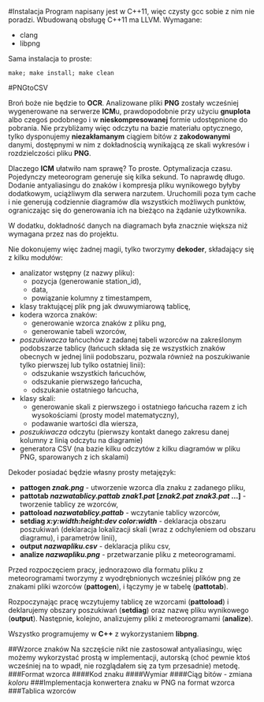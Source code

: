 #Instalacja
Program napisany jest w C++11, więc czysty gcc sobie z nim nie poradzi. Wbudowaną obsługę C++11 ma LLVM.
Wymagane:

* clang
* libpng

Sama instalacja to proste:

	make; make install; make clean


#PNGtoCSV

Broń boże nie będzie to **OCR**. Analizowane pliki **PNG** zostały wcześniej wygenerowane na serwerze **ICM**u, prawdopodobnie przy użyciu **gnuplota** albo czegoś podobnego i w **nieskompresowanej** formie udostępnione do pobrania. Nie przybliżamy więc odczytu na bazie materiału optycznego, tylko dysponujemy **niezakłamanym** ciągiem bitów z **zakodowanymi** danymi, dostępnymi w nim z dokładnością wynikającą ze skali wykresów i rozdzielczości pliku **PNG**.

Dlaczego **ICM** ułatwiło nam sprawę? To proste. Optymalizacja czasu. Pojedynczy meteorogram generuje się kilka sekund. To naprawdę długo. Dodanie antyaliasingu do znaków i kompresja pliku wynikowego byłyby dodatkowym, uciążliwym dla serwera narzutem. Uruchomili poza tym cache i nie generują codziennie diagramów dla wszystkich możliwych punktów, ograniczając się do generowania ich na bieżąco na żądanie użytkownika.

W dodatku, dokładność danych na diagramach była znacznie większa niż wymagana przez nas do projektu.

Nie dokonujemy więc żadnej magii, tylko tworzymy **dekoder**, składający się z kilku modułów:

* analizator wstępny (z nazwy pliku):
	* pozycja (generowanie station_id),
	* data,
	* powiązanie kolumny z timestampem,
* klasy traktującej plik png jak dwuwymiarową tablicę,
* kodera wzorca znaków:
	* generowanie wzorca znaków z pliku png,
	* generowanie tabeli wzorców, 
* *poszukiwacza* łańcuchów z zadanej tabeli wzorców na zakreślonym podobszarze tablicy (łańcuch składa się ze wszystkich znaków obecnych w jednej linii podobszaru, pozwala również na poszukiwanie tylko pierwszej lub tylko ostatniej linii):
	* odszukanie wszystkich łańcuchów,
	* odszukanie pierwszego łańcucha,
	* odszukanie ostatniego łańcucha,
* klasy skali:
	* generowanie skali z pierwszego i ostatniego łańcucha razem z ich wysokościami (prosty model matematyczny),
	* podawanie wartości dla wiersza,
* *poszukiwacza* odczytu (pierwszy kontakt danego zakresu danej kolumny z linią odczytu na diagramie)
* generatora CSV (na bazie kilku odczytów z kilku diagramów w pliku PNG, sparowanych z ich skalami)

Dekoder posiadać będzie własny prosty metajęzyk:
	
* **pattogen *znak.png*** - utworzenie wzorca dla znaku z zadanego pliku,
* **pattotab *nazwatablicy.pattab* *znak1.pat* [*znak2.pat* *znak3.pat* …]** - tworzenie tablicy ze wzorców,
* **pattoload *nazwatablicy.pattab*** - wczytanie tablicy wzorców,
* **setdiag *x:y:width:height:dev* *color:width*** - deklaracja obszaru poszukiwań (deklaracja lokalizacji skali (wraz z odchyleniem od obszaru diagramu), i parametrów linii),
* **output *nazwapliku.csv*** - deklaracja pliku csv,
* **analize *nazwapliku.png*** - przetwarzanie pliku z meteorogramami.

Przed rozpoczęciem pracy, jednorazowo dla formatu pliku z meteorogramami tworzymy z wyodrębnionych wcześniej plików png ze znakami pliki wzorców (**pattogen**), i łączymy je w tabelę (**pattotab**).

Rozpoczynając pracę wczytujemy tablicę ze wzorcami (**pattoload**) i deklarujemy obszary poszukiwań (**setdiag**) oraz nazwę pliku wynikowego (**output**). Następnie, kolejno, analizujemy pliki z meteorogramami (**analize**).

Wszystko programujemy w **C++** z wykorzystaniem **libpng**.

##Wzorce znaków
Na szczęście nikt nie zastosował antyaliasingu, więc możemy wykorzystać prostą w implementacji, autorską (choć pewnie ktoś wcześniej na to wpadł, nie rozglądałem się za tym przesadnie) metodę.
###Format wzorca
####Kod znaku
####Wymiar
####Ciąg bitów - zmiana *koloru*
###Implementacja konwertera znaku w PNG na format wzorca
###Tablica wzorców